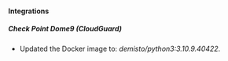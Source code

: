 #### Integrations
##### Check Point Dome9 (CloudGuard)
- Updated the Docker image to: *demisto/python3:3.10.9.40422*.
